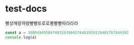 # test-docs
빵상깨랑까랑빵빵또로로롱빵빵따라라라

```javascript
const a = 300049495867483203984576483920139485767849302
console.log(a)
```
